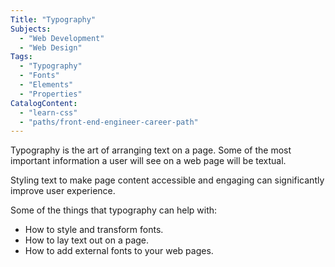 ```yaml
---
Title: "Typography"
Subjects:
  - "Web Development"
  - "Web Design"
Tags: 
  - "Typography"
  - "Fonts"
  - "Elements"
  - "Properties"
CatalogContent:
  - "learn-css"
  - "paths/front-end-engineer-career-path"
---
```


Typography is the art of arranging text on a page. Some of the most important information a user will see on a web page will be textual.

Styling text to make page content accessible and engaging can significantly improve user experience.

Some of the things that typography can help with:

- How to style and transform fonts.
- How to lay text out on a page.
- How to add external fonts to your web pages.
